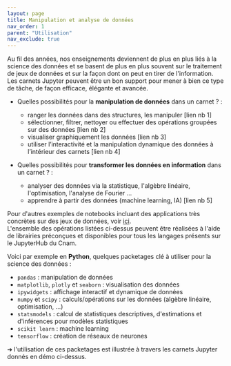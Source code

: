 ```yaml
---
layout: page
title: Manipulation et analyse de données
nav_order: 1
parent: "Utilisation"
nav_exclude: true
---
```


Au fil des années, nos enseignements deviennent de plus en plus liés à la science des données et se basent de plus en plus souvent sur le traitement de jeux de données et sur la façon dont on peut en tirer de l'information.
Les carnets Jupyter peuvent être un bon support pour mener à bien ce type de tâche, de façon efficace, élégante et avancée.

* Quelles possibilités pour la **manipulation de données** dans un carnet ? :
    - ranger les données dans des structures, les manipuler [lien nb 1]
    - sélectionner, filtrer, nettoyer ou effectuer des opérations groupées sur des données [lien nb 2]
    - visualiser graphiquement les données [lien nb 3]
    - utiliser l’interactivité et la manipulation dynamique des données à l’intérieur des carnets [lien nb 4]

* Quelles possibilités pour **transformer les données en information** dans un carnet ? :
    - analyser des données via la statistique, l'algèbre linéaire, l'optimisation, l'analyse de Fourier ...
    - apprendre à partir des données (machine learning, IA) [lien nb 5]

Pour d'autres exemples de notebooks incluant des applications très concrètes sur des jeux de données, voir [ici](https://github.com/jupyter/jupyter/wiki/A-gallery-of-interesting-Jupyter-Notebooks).  
L'ensemble des opérations listées ci-dessus peuvent être réalisées à l'aide de librairies préconçues et disponibles pour tous les langages présents sur le JupyterHub du Cnam.

Voici par exemple en **Python**, quelques packetages clé à utiliser pour la science des données : 

- `pandas` : manipulation de données
- `matplotlib`, `plotly` et `seaborn` : visualisation des données
- `ipywidgets` : affichage interactif et dynamique de données
- `numpy` et `scipy` : calculs/opérations sur les données (algèbre linéaire, optimisation, ...)
- `statsmodels` : calcul de statistiques descriptives, d'estimations et d'inférences pour modèles statistiques
- `scikit learn` : machine learning
- `tensorflow` : création de réseaux de neurones   

➔ l'utilisation de ces packetages est illustrée à travers les carnets Jupyter donnés en démo ci-dessus.
